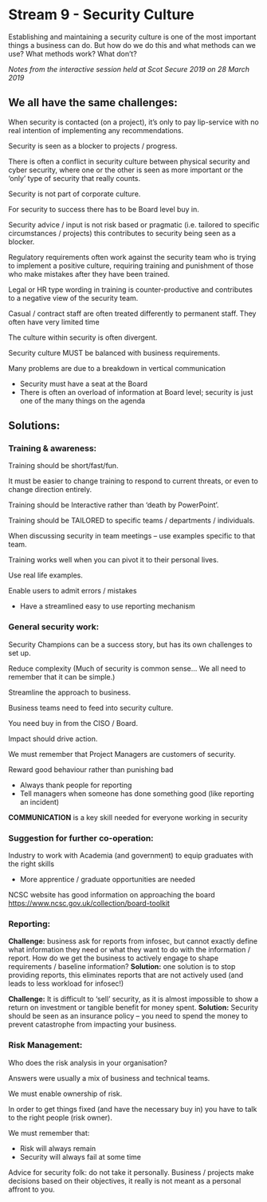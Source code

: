 # Stream 9 - Security Culture
Establishing and maintaining a security culture is one of the most important things a business can do.
But how do we do this and what methods can we use? What methods work? What don’t?

*Notes from the interactive session held at Scot Secure 2019 on 28 March 2019*

## We all have the same challenges:
When security is contacted (on a project), it’s only to pay lip-service with no real intention of implementing any recommendations.

Security is seen as a blocker to projects / progress.

There is often a conflict in security culture between physical security and cyber security, where one or the other is seen as more important or the ‘only’ type of security that really counts.

Security is not part of corporate culture.

For security to success there has to be Board level buy in.

Security advice / input is not risk based or pragmatic (i.e. tailored to specific circumstances / projects) this contributes to security being seen as a blocker.

Regulatory requirements often work against the security team who is trying to implement a positive culture, requiring training and punishment of those who make mistakes after they have been trained.

Legal or HR type wording in training is counter-productive and contributes to a negative view of the security team.

Casual / contract staff are often treated differently to permanent staff. They often have very limited time

The culture within security is often divergent.

Security culture MUST be balanced with business requirements.

Many problems are due to a breakdown in vertical communication
-	Security must have a seat at the Board
-	There is often an overload of information at Board level; security is just one of the many things on the agenda

## Solutions:
### Training & awareness:
Training should be short/fast/fun.

It must be easier to change training to respond to current threats, or even to change direction entirely.

Training should be Interactive rather than ‘death by PowerPoint’.

Training should be TAILORED to specific teams / departments / individuals.

When discussing security in team meetings – use examples specific to that team.

Training works well when you can pivot it to their personal lives.

Use real life examples.

Enable users to admit errors / mistakes
-	Have a streamlined easy to use reporting mechanism


### General security work:
Security Champions can be a success story, but has its own challenges to set up.

Reduce complexity (Much of security is common sense… We all need to remember that it can be simple.)

Streamline the approach to business.

Business teams need to feed into security culture.

You need buy in from the CISO / Board.

Impact should drive action.

We must remember that Project Managers are customers of security.

Reward good behaviour rather than punishing bad
-	Always thank people for reporting
-	Tell managers when someone has done something good (like reporting an incident)

**COMMUNICATION** is a key skill needed for everyone working in security


### Suggestion for further co-operation:
Industry to work with Academia (and government) to equip graduates with the right skills
-	More apprentice / graduate opportunities are needed

NCSC website has good information on approaching the board
https://www.ncsc.gov.uk/collection/board-toolkit


### Reporting:
**Challenge:**	business ask for reports from infosec, but cannot exactly define what information they need or what they want to do with the information / report. How do we get the business to actively engage to shape requirements / baseline information?
**Solution:**	one solution is to stop providing reports, this eliminates reports that are not actively used (and leads to less workload for infosec!)

**Challenge:**	It is difficult to ‘sell’ security, as it is almost impossible to show a return on investment or tangible benefit for money spent.
**Solution:**	Security should be seen as an insurance policy – you need to spend the money to prevent catastrophe from impacting your business.

### Risk Management:
Who does the risk analysis in your organisation?

Answers were usually a mix of business and technical teams.

We must enable ownership of risk.

In order to get things fixed (and have the necessary buy in) you have to talk to the right people (risk owner).

We must remember that:
-	Risk will always remain
-	Security will always fail at some time

Advice for security folk: do not take it personally. Business / projects make decisions based on their objectives, it really is not meant as a personal affront to you.
